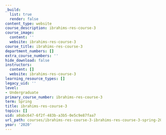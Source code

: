 ```yaml
---
_build:
  list: true
  render: false
content_type: website
course_description: ibrahims-res-course-3
course_image:
  content: ''
  website: ibrahims-res-course-3
course_title: ibrahims-res-course-3
department_numbers: []
extra_course_numbers: ''
hide_download: false
instructors:
  content: []
  website: ibrahims-res-course-3
learning_resource_types: []
legacy_uid: ''
level:
- Undergraduate
primary_course_number: ibrahims-res-course-3
term: Spring
title: ibrahims-res-course-3
topics: []
uid: a0abc647-6f2f-483b-a3b5-0e5c9e87faa7
url_path: courses/ibrahims-res-course-3-ibrahims-res-course-3-spring-2020
year: '2020'
---
```

